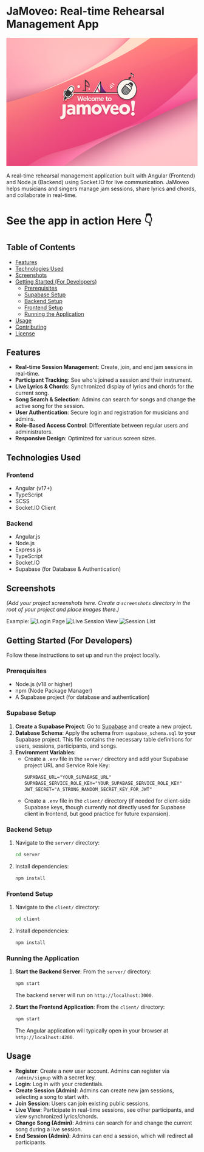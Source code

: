 # JaMoveo: Real-time Rehearsal Management App

![Project Screenshot Placeholder](screenshots/screenshot_placeholder.png)

A real-time rehearsal management application built with Angular (Frontend) and Node.js (Backend) using Socket.IO for live communication.
JaMoveo helps musicians and singers manage jam sessions, share lyrics and chords, and collaborate in real-time.

# See the app in action Here 👇



## Table of Contents

-   [Features](#features)
-   [Technologies Used](#technologies-used)
-   [Screenshots](#screenshots)
-   [Getting Started (For Developers)](#getting-started)
    -   [Prerequisites](#prerequisites)
    -   [Supabase Setup](#supabase-setup)
    -   [Backend Setup](#backend-setup)
    -   [Frontend Setup](#frontend-setup)
    -   [Running the Application](#running-the-application)
-   [Usage](#usage)
-   [Contributing](#contributing)
-   [License](#license)

## Features

-   **Real-time Session Management**: Create, join, and end jam sessions in real-time.
-   **Participant Tracking**: See who's joined a session and their instrument.
-   **Live Lyrics & Chords**: Synchronized display of lyrics and chords for the current song.
-   **Song Search & Selection**: Admins can search for songs and change the active song for the session.
-   **User Authentication**: Secure login and registration for musicians and admins.
-   **Role-Based Access Control**: Differentiate between regular users and administrators.
-   **Responsive Design**: Optimized for various screen sizes.

## Technologies Used

### Frontend
-   Angular (v17+)
-   TypeScript
-   SCSS
-   Socket.IO Client

### Backend
-   Angular.js
-   Node.js
-   Express.js
-   TypeScript
-   Socket.IO
-   Supabase (for Database & Authentication)

## Screenshots

*(Add your project screenshots here. Create a `screenshots` directory in the root of your project and place images there.)*

Example:
![Login Page](screenshots/login.png)
![Live Session View](screenshots/live_session.png)
![Session List](screenshots/session_list.png)

## Getting Started (For Developers)

Follow these instructions to set up and run the project locally.

### Prerequisites

-   Node.js (v18 or higher)
-   npm (Node Package Manager)
-   A Supabase project (for database and authentication)

### Supabase Setup

1.  **Create a Supabase Project**: Go to [Supabase](https://supabase.com/) and create a new project.
2.  **Database Schema**: Apply the schema from `supabase_schema.sql` to your Supabase project. This file contains the necessary table definitions for users, sessions, participants, and songs.
3.  **Environment Variables**:
    *   Create a `.env` file in the `server/` directory and add your Supabase project URL and Service Role Key:
        ```
        SUPABASE_URL="YOUR_SUPABASE_URL"
        SUPABASE_SERVICE_ROLE_KEY="YOUR_SUPABASE_SERVICE_ROLE_KEY"
        JWT_SECRET="A_STRONG_RANDOM_SECRET_KEY_FOR_JWT"
        ```
    *   Create a `.env` file in the `client/` directory (if needed for client-side Supabase keys, though currently not directly used for Supabase client in frontend, but good practice for future expansion).

### Backend Setup

1.  Navigate to the `server/` directory:
    ```bash
    cd server
    ```
2.  Install dependencies:
    ```bash
    npm install
    ```

### Frontend Setup

1.  Navigate to the `client/` directory:
    ```bash
    cd client
    ```
2.  Install dependencies:
    ```bash
    npm install
    ```

### Running the Application

1.  **Start the Backend Server**:
    From the `server/` directory:
    ```bash
    npm start
    ```
    The backend server will run on `http://localhost:3000`.

2.  **Start the Frontend Application**:
    From the `client/` directory:
    ```bash
    npm start
    ```
    The Angular application will typically open in your browser at `http://localhost:4200`.

## Usage

-   **Register**: Create a new user account. Admins can register via `/admin/signup` with a secret key.
-   **Login**: Log in with your credentials.
-   **Create Session (Admin)**: Admins can create new jam sessions, selecting a song to start with.
-   **Join Session**: Users can join existing public sessions.
-   **Live View**: Participate in real-time sessions, see other participants, and view synchronized lyrics/chords.
-   **Change Song (Admin)**: Admins can search for and change the current song during a live session.
-   **End Session (Admin)**: Admins can end a session, which will redirect all participants.
